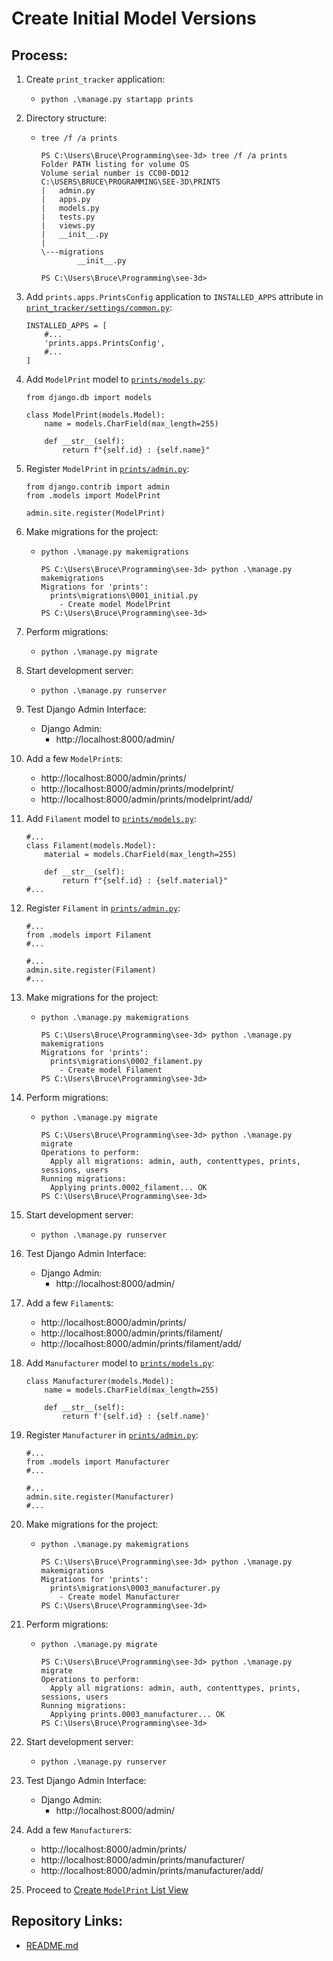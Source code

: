# Create Initial Model Versions

## Process:

1. Create `print_tracker` application:
    * `python .\manage.py startapp prints`

1. Directory structure:
    * `tree /f /a prints`
        ```
        PS C:\Users\Bruce\Programming\see-3d> tree /f /a prints
        Folder PATH listing for volume OS
        Volume serial number is CC00-DD12
        C:\USERS\BRUCE\PROGRAMMING\SEE-3D\PRINTS
        |   admin.py
        |   apps.py
        |   models.py
        |   tests.py
        |   views.py
        |   __init__.py
        |
        \---migrations
                __init__.py

        PS C:\Users\Bruce\Programming\see-3d>
        ```

1. Add `prints.apps.PrintsConfig` application to `INSTALLED_APPS` attribute in [`print_tracker/settings/common.py`](../print_tracker/settings/common.py):
    ```
    INSTALLED_APPS = [
        #...
        'prints.apps.PrintsConfig',
        #...
    ]
    ```

1. Add `ModelPrint` model to [`prints/models.py`](../prints/models.py):
    ```
    from django.db import models
    
    class ModelPrint(models.Model):
        name = models.CharField(max_length=255)

        def __str__(self):
            return f"{self.id} : {self.name}"
    ```

1. Register `ModelPrint` in [`prints/admin.py`](../prints/admin.py):
    ```
    from django.contrib import admin
    from .models import ModelPrint
    
    admin.site.register(ModelPrint)
    ```

1. Make migrations for the project:
    * `python .\manage.py makemigrations`
        ```
        PS C:\Users\Bruce\Programming\see-3d> python .\manage.py makemigrations
        Migrations for 'prints':
          prints\migrations\0001_initial.py
            - Create model ModelPrint
        PS C:\Users\Bruce\Programming\see-3d>
        ```

1. Perform migrations:
    * `python .\manage.py migrate`

1. Start development server:
    * `python .\manage.py runserver`

1. Test Django Admin Interface:
    * Django Admin:
        * http://localhost:8000/admin/

1. Add a few `ModelPrint`s:
    * http://localhost:8000/admin/prints/
    * http://localhost:8000/admin/prints/modelprint/
    * http://localhost:8000/admin/prints/modelprint/add/

1. Add `Filament` model to [`prints/models.py`](../prints/models.py):
    ```
    #...
    class Filament(models.Model):
        material = models.CharField(max_length=255)
    
        def __str__(self):
            return f"{self.id} : {self.material}"
    #...
    ```

1. Register `Filament` in [`prints/admin.py`](../prints/admin.py):
    ```
    #...
    from .models import Filament
    #...

    #...
    admin.site.register(Filament)
    #...
    ```

1. Make migrations for the project:
    * `python .\manage.py makemigrations`
        ```
        PS C:\Users\Bruce\Programming\see-3d> python .\manage.py makemigrations
        Migrations for 'prints':
          prints\migrations\0002_filament.py
            - Create model Filament
        PS C:\Users\Bruce\Programming\see-3d>
        ```

1. Perform migrations:
    * `python .\manage.py migrate`
        ```
        PS C:\Users\Bruce\Programming\see-3d> python .\manage.py migrate
        Operations to perform:
          Apply all migrations: admin, auth, contenttypes, prints, sessions, users
        Running migrations:
          Applying prints.0002_filament... OK
        PS C:\Users\Bruce\Programming\see-3d>
        ```

1. Start development server:
    * `python .\manage.py runserver`

1. Test Django Admin Interface:
    * Django Admin:
        * http://localhost:8000/admin/


1. Add a few `Filament`s:
    * http://localhost:8000/admin/prints/
    * http://localhost:8000/admin/prints/filament/
    * http://localhost:8000/admin/prints/filament/add/

1. Add `Manufacturer` model to [`prints/models.py`](../prints/models.py):
    ```
    class Manufacturer(models.Model):
        name = models.CharField(max_length=255)

        def __str__(self):
            return f'{self.id} : {self.name}'
    ```

1. Register `Manufacturer` in [`prints/admin.py`](../prints/admin.py):
    ```
    #...
    from .models import Manufacturer
    #...

    #...
    admin.site.register(Manufacturer)
    #...
    ```

1. Make migrations for the project:
    * `python .\manage.py makemigrations`
        ```
        PS C:\Users\Bruce\Programming\see-3d> python .\manage.py makemigrations
        Migrations for 'prints':
          prints\migrations\0003_manufacturer.py
            - Create model Manufacturer
        PS C:\Users\Bruce\Programming\see-3d>
        ```

1. Perform migrations:
    * `python .\manage.py migrate`
        ```
        PS C:\Users\Bruce\Programming\see-3d> python .\manage.py migrate
        Operations to perform:
          Apply all migrations: admin, auth, contenttypes, prints, sessions, users
        Running migrations:
          Applying prints.0003_manufacturer... OK
        PS C:\Users\Bruce\Programming\see-3d>
        ```

1. Start development server:
    * `python .\manage.py runserver`

1. Test Django Admin Interface:
    * Django Admin:
        * http://localhost:8000/admin/

1. Add a few `Manufacturer`s:
    * http://localhost:8000/admin/prints/
    * http://localhost:8000/admin/prints/manufacturer/
    * http://localhost:8000/admin/prints/manufacturer/add/

1. Proceed to [Create `ModelPrint` List View](./02_model_print_list_view.md)

## Repository Links:
* [README.md](../README.md)